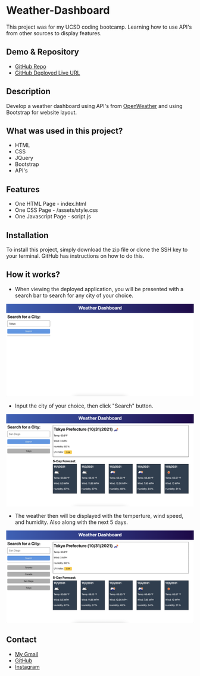 # Weather-Dashboard

This project was for my UCSD coding bootcamp. Learning how to use API's from other sources to display features. 

## Demo & Repository

* [GitHub Repo](https://github.com/latommyla/Weather-Dashboard)
* [GitHub Deployed Live URL](https://latommyla.github.io/Weather-Dashboard/)

## Description

Develop a weather dashboard using API's from [OpenWeather](https://openweathermap.org/api/one-call-api) and using Bootstrap for website layout.

## What was used in this project?

- HTML
- CSS
- JQuery
- Bootstrap
- API's

## Features

- One HTML Page - index.html
- One CSS Page - /assets/style.css
- One Javascript Page - script.js

## Installation

To install this project, simply download the zip file or clone the SSH key to your terminal. GitHub has instructions on how to do this.

## How it works?

- When viewing the deployed application, you will be presented with a search bar to search for any city of your choice.

<img src="./assets/images/demo1.png" alt="mainpage" title="mainpage">

- Input the city of your choice, then click "Search" button.

<img src="./assets/images/demo2.png" alt="searchbar" title="searchbar">

- The weather then will be displayed with the temperture, wind speed, and humidity. Also along with the next 5 days.

<img src="./assets/images/demo3.png" alt="currentforecast" title="currentforecast">

## Contact 

* [My Gmail](mailto:tommyl.dmd@gmail.com)
* [GitHub](https://github.com/latommyla)
* [Instagram](https://instagram.com/latommyla)